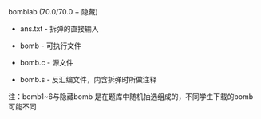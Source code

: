 bomblab (70.0/70.0 + 隐藏)

* ans.txt - 拆弹的直接输入

* bomb - 可执行文件

* bomb.c - 源文件

* bomb.s - 反汇编文件，内含拆弹时所做注释

注：bomb1~6与隐藏bomb 是在题库中随机抽选组成的，不同学生下载的bomb可能不同
